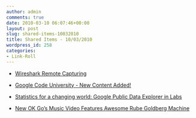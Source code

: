 ```yaml
---
author: admin
comments: true
date: 2010-03-10 06:07:46+00:00
layout: post
slug: shared-items-10032010
title: Shared Items - 10/03/2010
wordpress_id: 258
categories:
- Link-Roll
---
```


  * [Wireshark Remote Capturing](http://www.howtoforge.com/wireshark-remote-capturing)
  

  * [Google Code University - New Content Added!](http://feedproxy.google.com/~r/GoogleStudentBlog/~3/lloJgCIqPs8/google-code-university-new-content.html)
  

  * [Statistics for a changing world: Google Public Data Explorer in Labs](http://feedproxy.google.com/~r/blogspot/MKuf/~3/nDG6R7mNvZM/statistics-for-changing-world-google.html)
  

  * [New OK Go’s Music Video Features Awesome Rube Goldberg Machine](http://feedproxy.google.com/~r/geeksAreSexyTechnologyNews/~3/iLE3U0s03PM/)
  

